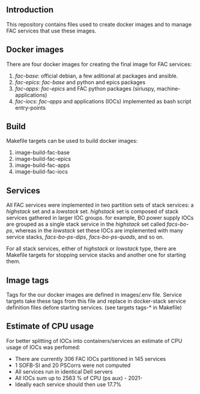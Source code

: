 ## Introduction

This repository contains files used to create docker images and to manage FAC services that use these images.

## Docker images

There are four docker images for creating the final image for FAC services:

1. _fac-base_: official debian, a few aditional at packages and ansible.
2. _fac-epics_: _fac-base_ and python and epics packages
3. _fac-apps_: _fac-epics_ and FAC python packages (siriuspy, machine-applications)
4. _fac-iocs_: _fac-apps_ and applications (IOCs) implemented as bash script entry-points
## Build

Makefile targets can be used to build docker images:
1. image-build-fac-base
2. image-build-fac-epics
3. image-build-fac-apps
4. image-build-fac-iocs

## Services

All FAC services were implemented in two partition sets of stack services: a _highstack_ set and a _lowstack_ set.
_highstack_ set is composed of stack services gathered in larger IOC groups. for example, BO power supply IOCs are grouped as a single stack service in the _highstack_ set called *facs-bo-ps*, whereas in the _lowstack_ set these IOCs are implemented with many service stacks, *facs-bo-ps-dips*, *facs-bo-ps-quads*, and so on.

For all stack services, either of _highstack_ or _lowstack_ type, there are Makefile targets for stopping service stacks and another one
for starting them.

## Image tags

Tags for the our docker images are defined in images/.env file. Service targets take these tags from this file and replace in docker-stack service definition files defore starting services. (see targets tags-* in Makefile)
## Estimate of CPU usage

For better splitting of IOCs into containers/services an estimate of CPU usage of IOCs was perfomed:

* There are currently 306 FAC IOCs partitioned in 145 services
* 1 SOFB-SI and 20 PSCorrs were not computed 
* All services run in identical Dell servers
* All IOCs sum up to 2563 % of CPU (ps aux) - 2021-
* Ideally each service should then use 17.7%

